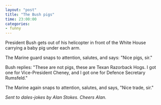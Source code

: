 ```yaml
---
layout: "post"
title: "The Bush pigs"
time: 23:00:00
categories:
- funny
---
```

 President Bush gets out of his helicopter in front of the White House carrying a baby pig under each arm.

The Marine guard snaps to attention, salutes, and says: "Nice pigs, sir."

Bush replies: "These are not pigs, these are Texan Razorback Hogs. I got one for Vice-President Cheney, and I got one for Defence Secretary Rumsfeld."

The Marine again snaps to attention, salutes, and says, "Nice trade, sir."

<em>Sent to dales-jokes by Alan Stokes. Cheers Alan.</em>